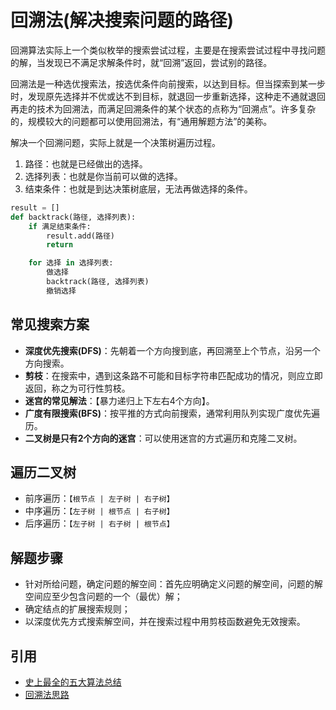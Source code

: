 # 回溯法(解决搜索问题的路径)

回溯算法实际上一个类似枚举的搜索尝试过程，主要是在搜索尝试过程中寻找问题的解，当发现已不满足求解条件时，就“回溯”返回，尝试别的路径。

回溯法是一种选优搜索法，按选优条件向前搜索，以达到目标。但当探索到某一步时，发现原先选择并不优或达不到目标，就退回一步重新选择，这种走不通就退回再走的技术为回溯法，而满足回溯条件的某个状态的点称为“回溯点”。许多复杂的，规模较大的问题都可以使用回溯法，有“通用解题方法”的美称。

解决一个回溯问题，实际上就是一个决策树遍历过程。

1. 路径：也就是已经做出的选择。
2. 选择列表：也就是你当前可以做的选择。
3. 结束条件：也就是到达决策树底层，无法再做选择的条件。

```python
result = []
def backtrack(路径, 选择列表):
    if 满足结束条件:
        result.add(路径)
        return

    for 选择 in 选择列表:
        做选择
        backtrack(路径, 选择列表)
        撤销选择
```

## 常见搜索方案

- **深度优先搜索(DFS)**：先朝着一个方向搜到底，再回溯至上个节点，沿另一个方向搜索。
- **剪枝**：在搜索中，遇到这条路不可能和目标字符串匹配成功的情况，则应立即返回，称之为可行性剪枝。
- **迷宫的常见解法**：【暴力递归上下左右4个方向】。
- **广度有限搜索(BFS)**：按平推的方式向前搜索，通常利用队列实现广度优先遍历。
- **二叉树是只有2个方向的迷宫**：可以使用迷宫的方式遍历和克隆二叉树。

## 遍历二叉树

- 前序遍历：`【根节点 | 左子树 | 右子树】`
- 中序遍历：`【左子树 | 根节点 | 右子树】`
- 后序遍历：`【左子树 | 右子树 | 根节点】`

## 解题步骤

- 针对所给问题，确定问题的解空间：首先应明确定义问题的解空间，问题的解空间应至少包含问题的一个（最优）解；
- 确定结点的扩展搜索规则；
- 以深度优先方式搜索解空间，并在搜索过程中用剪枝函数避免无效搜索。

## 引用

- [史上最全的五大算法总结](https://www.jianshu.com/p/4abfd96d91e6)
- [回溯法思路](https://labuladong.gitbook.io/algo/di-ling-zhang-bi-du-xi-lie/hui-su-suan-fa-xiang-jie-xiu-ding-ban)